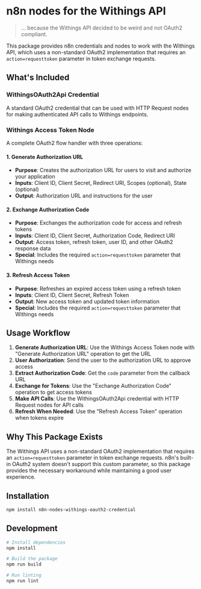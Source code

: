# n8n nodes for the Withings API

> ... because the Withings API decided to be weird and not OAuth2 compliant.

This package provides n8n credentials and nodes to work with the Withings API, which uses a non-standard OAuth2 implementation that requires an `action=requesttoken` parameter in token exchange requests.

## What's Included

### WithingsOAuth2Api Credential
A standard OAuth2 credential that can be used with HTTP Request nodes for making authenticated API calls to Withings endpoints.

### Withings Access Token Node
A complete OAuth2 flow handler with three operations:

#### 1. Generate Authorization URL
- **Purpose**: Creates the authorization URL for users to visit and authorize your application
- **Inputs**: Client ID, Client Secret, Redirect URI, Scopes (optional), State (optional)
- **Output**: Authorization URL and instructions for the user

#### 2. Exchange Authorization Code
- **Purpose**: Exchanges the authorization code for access and refresh tokens
- **Inputs**: Client ID, Client Secret, Authorization Code, Redirect URI
- **Output**: Access token, refresh token, user ID, and other OAuth2 response data
- **Special**: Includes the required `action=requesttoken` parameter that Withings needs

#### 3. Refresh Access Token
- **Purpose**: Refreshes an expired access token using a refresh token
- **Inputs**: Client ID, Client Secret, Refresh Token
- **Output**: New access token and updated token information
- **Special**: Includes the required `action=requesttoken` parameter that Withings needs

## Usage Workflow

1. **Generate Authorization URL**: Use the Withings Access Token node with "Generate Authorization URL" operation to get the URL
2. **User Authorization**: Send the user to the authorization URL to approve access
3. **Extract Authorization Code**: Get the `code` parameter from the callback URL
4. **Exchange for Tokens**: Use the "Exchange Authorization Code" operation to get access tokens
5. **Make API Calls**: Use the WithingsOAuth2Api credential with HTTP Request nodes for API calls
6. **Refresh When Needed**: Use the "Refresh Access Token" operation when tokens expire

## Why This Package Exists

The Withings API uses a non-standard OAuth2 implementation that requires an `action=requesttoken` parameter in token exchange requests. n8n's built-in OAuth2 system doesn't support this custom parameter, so this package provides the necessary workaround while maintaining a good user experience.

## Installation

```bash
npm install n8n-nodes-withings-oauth2-credential
```

## Development

```bash
# Install dependencies
npm install

# Build the package
npm run build

# Run linting
npm run lint
